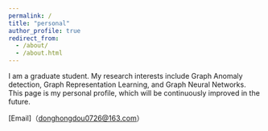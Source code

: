 ```yaml
---
permalink: /
title: "personal"
author_profile: true
redirect_from: 
  - /about/
  - /about.html
---
```


I am a graduate student. My research interests include Graph Anomaly detection, Graph Representation Learning, and Graph Neural Networks. This page is my personal profile, which will be continuously improved in the future.

[Email]（donghongdou0726@163.com）
